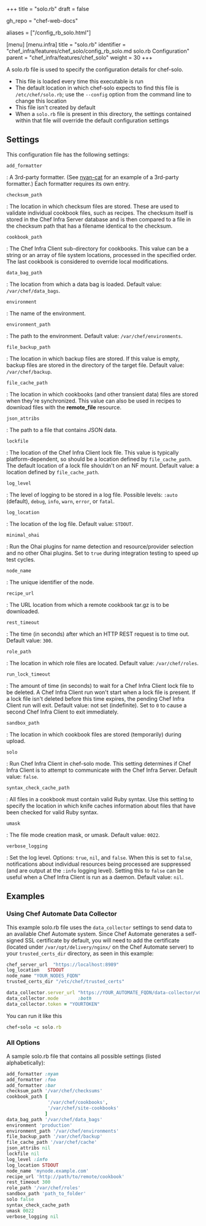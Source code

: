 +++
title = "solo.rb"
draft = false

gh_repo = "chef-web-docs"

aliases = ["/config_rb_solo.html"]

[menu]
  [menu.infra]
    title = "solo.rb"
    identifier = "chef_infra/features/chef_solo/config_rb_solo.md solo.rb Configuration"
    parent = "chef_infra/features/chef_solo"
    weight = 30
+++

A solo.rb file is used to specify the configuration details for
chef-solo.

- This file is loaded every time this executable is run
- The default location in which chef-solo expects to find this file is `/etc/chef/solo.rb`; use the `--config` option from the command line to change this location
- This file isn't created by default
- When a `solo.rb` file is present in this directory, the settings contained within that file will override the default configuration settings

## Settings

This configuration file has the following settings:

`add_formatter`

: A 3rd-party formatter. (See [nyan-cat](https://github.com/andreacampi/nyan-cat-chef-formatter) for an example of a 3rd-party formatter.) Each formatter requires its own entry.

`checksum_path`

: The location in which checksum files are stored. These are used to validate individual cookbook files, such as recipes. The checksum itself is stored in the Chef Infra Server database and is then compared to a file in the checksum path that has a filename identical to the checksum.

`cookbook_path`

: The Chef Infra Client sub-directory for cookbooks. This value can be a string or an array of file system locations, processed in the specified order. The last cookbook is considered to override local modifications.

`data_bag_path`

: The location from which a data bag is loaded. Default value: `/var/chef/data_bags`.

`environment`

: The name of the environment.

`environment_path`

: The path to the environment. Default value: `/var/chef/environments`.

`file_backup_path`

: The location in which backup files are stored. If this value is empty, backup files are stored in the directory of the target file. Default value: `/var/chef/backup`.

`file_cache_path`

: The location in which cookbooks (and other transient data) files are stored when they're synchronized. This value can also be used in recipes to download files with the **remote_file** resource.

`json_attribs`

: The path to a file that contains JSON data.

`lockfile`

: The location of the Chef Infra Client lock file. This value is typically platform-dependent, so should be a location defined by `file_cache_path`. The default location of a lock file shouldn't on an NF mount. Default value: a location defined by `file_cache_path`.

`log_level`

: The level of logging to be stored in a log file. Possible levels: `:auto` (default), `debug`, `info`, `warn`, `error`, or `fatal`.

`log_location`

: The location of the log file. Default value: `STDOUT`.

`minimal_ohai`

: Run the Ohai plugins for name detection and resource/provider selection and no other Ohai plugins. Set to `true` during integration testing to speed up test cycles.

`node_name`

: The unique identifier of the node.

`recipe_url`

: The URL location from which a remote cookbook tar.gz is to be downloaded.

`rest_timeout`

: The time (in seconds) after which an HTTP REST request is to time out. Default value: `300`.

`role_path`

: The location in which role files are located. Default value: `/var/chef/roles`.

`run_lock_timeout`

: The amount of time (in seconds) to wait for a Chef Infra Client lock file to be deleted. A Chef Infra Client run won't start when a lock file is present. If a lock file isn't deleted before this time expires, the pending Chef Infra Client run will exit. Default value: not set (indefinite). Set to `0` to cause a second Chef Infra Client to exit immediately.

`sandbox_path`

: The location in which cookbook files are stored (temporarily) during upload.

`solo`

: Run Chef Infra Client in chef-solo mode. This setting determines if Chef Infra Client is to attempt to communicate with the Chef Infra Server. Default value: `false`.

`syntax_check_cache_path`

: All files in a cookbook must contain valid Ruby syntax. Use this setting to specify the location in which knife caches information about files that have been checked for valid Ruby syntax.

`umask`

: The file mode creation mask, or umask. Default value: `0022`.

`verbose_logging`

: Set the log level. Options: `true`, `nil`, and `false`. When this is set to `false`, notifications about individual resources being processed are suppressed (and are output at the `:info` logging level). Setting this to `false` can be useful when a Chef Infra Client is run as a daemon. Default value: `nil`.

## Examples

### Using Chef Automate Data Collector

This example solo.rb file uses the `data_collector` settings to send data to an available Chef Automate system. Since Chef Automate generates a self-signed SSL certificate by default, you will need to add the certificate (located under `/var/opt/delivery/nginx/` on the Chef Automate server) to your `trusted_certs_dir` directory, as seen in this example:

```ruby
chef_server_url  "https://localhost:8989"
log_location   STDOUT
node_name "YOUR_NODES_FQDN"
trusted_certs_dir "/etc/chef/trusted_certs"

data_collector.server_url "https://YOUR_AUTOMATE_FQDN/data-collector/v0"
data_collector.mode       :both
data_collector.token = "YOURTOKEN"
```

You can run it like this

```ruby
chef-solo -c solo.rb
```

### All Options

A sample solo.rb file that contains all possible settings (listed alphabetically):

```ruby
add_formatter :nyan
add_formatter :foo
add_formatter :bar
checksum_path '/var/chef/checksums'
cookbook_path [
               '/var/chef/cookbooks',
               '/var/chef/site-cookbooks'
              ]
data_bag_path '/var/chef/data_bags'
environment 'production'
environment_path '/var/chef/environments'
file_backup_path '/var/chef/backup'
file_cache_path '/var/chef/cache'
json_attribs nil
lockfile nil
log_level :info
log_location STDOUT
node_name 'mynode.example.com'
recipe_url 'http://path/to/remote/cookbook'
rest_timeout 300
role_path '/var/chef/roles'
sandbox_path 'path_to_folder'
solo false
syntax_check_cache_path
umask 0022
verbose_logging nil
```
